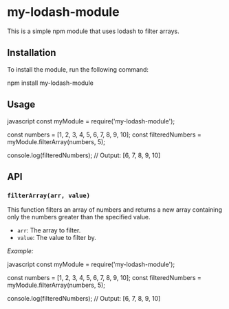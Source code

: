 # my-lodash-module

This is a simple npm module that uses lodash to filter arrays.

## Installation

To install the module, run the following command:

npm install my-lodash-module


## Usage
javascript
const myModule = require('my-lodash-module');

const numbers = [1, 2, 3, 4, 5, 6, 7, 8, 9, 10];
const filteredNumbers = myModule.filterArray(numbers, 5);

console.log(filteredNumbers); // Output: [6, 7, 8, 9, 10]


## API

### `filterArray(arr, value)`

This function filters an array of numbers and returns a new array containing only the numbers greater than the specified value.

* `arr`: The array to filter.
* `value`: The value to filter by.

*Example:*

javascript
const myModule = require('my-lodash-module');

const numbers = [1, 2, 3, 4, 5, 6, 7, 8, 9, 10];
const filteredNumbers = myModule.filterArray(numbers, 5);

console.log(filteredNumbers); // Output: [6, 7, 8, 9, 10]